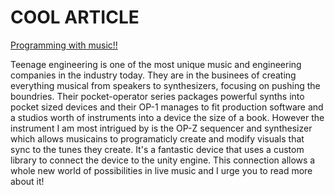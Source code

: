# COOL ARTICLE
[Programming with music!!](https://www.musicmatter.co.uk/news/teenage-engineering-op-z-portable-synthesizer-sequencer)

Teenage engineering is one of the most unique music and engineering companies in the industry today.
They are in the businees of creating everything musical from speakers to synthesizers, focusing on pushing the boundries. Their pocket-operator series packages powerful synths into pocket sized devices and their OP-1 manages to fit production software and a studios worth of instruments into a device the size of a book. However the instrument I am most intrigued by is the OP-Z sequencer and synthesizer which allows musicains to programaticly create and modify visuals that sync to the tunes they create. It's a fantastic device that uses a custom library to connect the device to the unity engine. This connection allows a whole new world of possibilities in live music and I urge you to read more about it!
